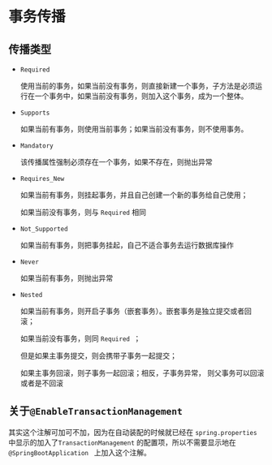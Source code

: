 # 事务传播

## 传播类型

- `Required`

  使用当前的事务，如果当前没有事务，则直接新建一个事务，子方法是必须运行在一个事务中，如果当前没有事务，则加入这个事务，成为一个整体。

- `Supports`

  如果当前有事务，则使用当前事务；如果当前没有事务，则不使用事务。

- `Mandatory`

  该传播属性强制必须存在一个事务，如果不存在，则抛出异常

- `Requires_New`

  如果当前有事务，则挂起事务，并且自己创建一个新的事务给自己使用；

  如果当前没有事务，则与 `Required` 相同

- `Not_Supported`

  如果当前有事务，则把事务挂起，自己不适合事务去运行数据库操作

- `Never`

  如果当前有事务，则抛出异常

- `Nested`

  如果当前有事务，则开启子事务（嵌套事务）。嵌套事务是独立提交或者回滚；

  如果当前没有事务，则同 `Required `；

  但是如果主事务提交，则会携带子事务一起提交；

  如果主事务回滚，则子事务一起回滚；相反，子事务异常，	则父事务可以回滚或者是不回滚

## 关于`@EnableTransactionManagement`

其实这个注解可加可不加，因为在自动装配的时候就已经在 `spring.properties` 中显示的加入了`TransactionManagement` 的配置项，所以不需要显示地在 `@SpringBootApplication ` 上加入这个注解。